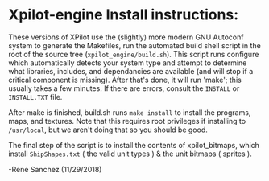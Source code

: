 # Xpilot-engine Install instructions:

These versions of XPilot use the (slightly) more modern GNU Autoconf system to 
generate the Makefiles, run the automated build shell script in the root of the
source tree (`xpilot_engine/build.sh`). This script runs configure which
automatically detects your system type and attempt to determine what libraries,
includes, and dependancies are available (and will stop if a critical component
is missing). After that's done, it will run 'make'; this usually takes a few 
minutes.  If there are errors, consult the `INSTALL` or `INSTALL.TXT` file.
  
After make is finished, build.sh runs `make install` to install the programs,
maps, and textures. Note that this requires root privileges if installing to
`/usr/local`, but we aren't doing that so you should be good.

The final step of the script is to install the contents of xpilot_bitmaps,
which install `ShipShapes.txt` ( the valid unit types ) & the unit bitmaps ( sprites ).

-Rene Sanchez (11/29/2018)
